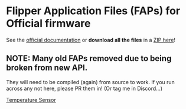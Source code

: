 # Flipper Application Files (FAPs) for Official firmware

See the [official documentation](https://github.com/flipperdevices/flipperzero-firmware/blob/dev/documentation/AppsOnSDCard.md) or **download all the files** in a [ZIP here](https://uberguidoz.github.io/DownGit/#/home?url=https://github.com/UberGuidoZ/Flipper/tree/main/Applications/Official)!

## NOTE: Many old FAPs removed due to being broken from new API.

They will need to be compiled (again) from source to work. If you run across any not here, please PR them in! (Or tag me in Discord...)

[Temperature Sensor](https://github.com/Mywk/FlipperTemperatureSensor)
